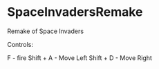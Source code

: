 # SpaceInvadersRemake
Remake of Space Invaders 


Controls: 

F - fire
Shift + A - Move Left
Shift + D - Move Right 
